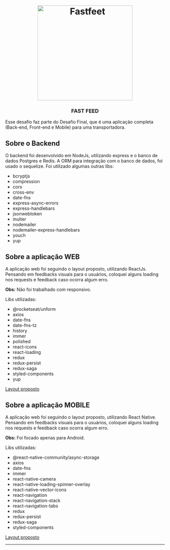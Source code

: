 <h1 align="center">
  <img alt="Fastfeet" title="Fastfeet" src=".github/logo.png" width="300px" />
</h1>
<h3 align="center">
  FAST FEED
</h3>

<p>Esse desafio faz parte do Desafio Final, que é uma aplicação completa (Back-end, Front-end e Mobile) para uma transportadora.</p>


## Sobre o Backend

O backend foi desenvolvido em NodeJs, utilizando express e o banco de dados Postgres e Redis. A ORM para integração com o banco de dados, foi usado o sequelize. Foi utilizado algumas outras libs:

- bcryptjs
- compression
- cors
- cross-env
- date-fns
- express-async-errors
- express-handlebars
- jsonwebtoken
- multer
- nodemailer
- nodemailer-express-handlebars
- youch
- yup


## Sobre a aplicação WEB

A aplicação web foi seguindo o layout proposto, utilizando ReactJs. Pensando em feedbacks visuais para o usuários, coloquei alguns loading nos requests e feedback caso ocorra algum erro.

**Obs:** Não foi trabalhado com responsivo.

Libs utilizadas:

- @rocketseat/unform
- axios
- date-fns
- date-fns-tz
- history
- immer
- polished
- react-icons
- react-loading
- redux
- redux-persist
- redux-saga
- styled-components
- yup

<a href="https://xd.adobe.com/view/62e829fc-4f10-4ac8-70d2-d39b429d43ee-14d9/grid/">Layout proposto</a>

## Sobre a aplicação MOBILE

A aplicação web foi seguindo o layout proposto, utilizando React Native. Pensando em feedbacks visuais para o usuários, coloquei alguns loading nos requests e feedback caso ocorra algum erro.

**Obs:** Foi focado apenas para Android.

Libs utilizadas:

- @react-native-community/async-storage
- axios
- date-fns
- immer
- react-native-camera
- react-native-loading-spinner-overlay
- react-native-vector-icons
- react-navigation
- react-navigation-stack
- react-navigation-tabs
- redux
- redux-persist
- redux-saga
- styled-components

<a href="https://xd.adobe.com/view/a5d56d7d-c1d4-48a8-70ce-8b77f5f417a5-d3e4/grid/">Layout proposto</a>

---
